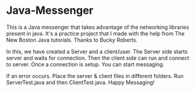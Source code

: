 # Java-Messenger
This is a Java messenger that takes advantage of the networking libraries present in java. It's a practice project that I made with the help from The New Boston Java tutorials. Thanks to Bucky Roberts.

In this, we have created a Server and a client/user. The Server side starts server and waits for connection. Then the client side can run and connect to server. Once a connection is setup. You can start messaging.

If an error occurs. Place the server & client files in different folders. Run ServerTest.java and then ClientTest.java.
Happy Messaging!
